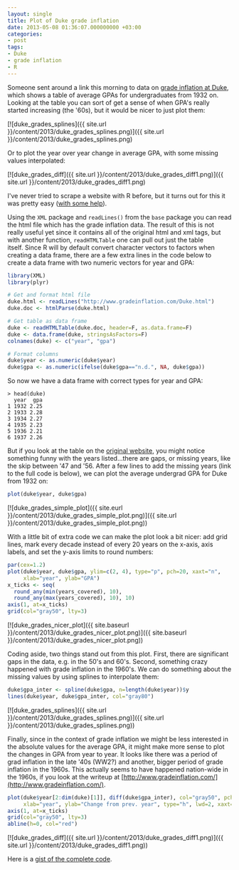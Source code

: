```yaml
---
layout: single
title: Plot of Duke grade inflation
date: 2013-05-08 01:36:07.000000000 +03:00
categories:
- post
tags:
- Duke
- grade inflation
- R
---
```


Someone sent around a link this morning to data on [grade inflation at Duke](http://www.gradeinflation.com/Duke.html), which shows a table of average GPAs for undergraduates from 1932 on. Looking at the table you can sort of get a sense of when GPA's really started increasing (the '60s), but it would be nicer to just plot them:

[![duke_grades_splines]({{ site.url }}/content/2013/duke_grades_splines.png)]({{ site.url }}/content/2013/duke_grades_splines.png)

Or to plot the year over year change in average GPA, with some missing values interpolated:

[![duke_grades_diff]({{ site.url }}/content/2013/duke_grades_diff1.png)]({{ site.url }}/content/2013/duke_grades_diff1.png)

I've never tried to scrape a website with R before, but it turns out for this it was pretty easy ([with some help](http://giventhedata.blogspot.com/2012/08/r-and-web-for-beginners-part-iii.html)).

Using the `XML` package and `readLines()` from the `base` package you can read the html file which has the grade inflation data. The result of this is not really useful yet since it contains all of the original html and xml tags, but with another function, `readHTMLTable` one can pull out just the table itself. Since R will by default convert character vectors to factors when creating a data frame, there are a few extra lines in the code below to create a data frame with two numeric vectors for year and GPA:

```r
library(XML)  
library(plyr)

# Get and format html file  
duke.html <- readLines("http://www.gradeinflation.com/Duke.html")  
duke.doc <- htmlParse(duke.html)

# Get table as data frame  
duke <- readHTMLTable(duke.doc, header=F, as.data.frame=F)  
duke <- data.frame(duke, stringsAsFactors=F)  
colnames(duke) <- c("year", "gpa")

# Format columns  
duke$year <- as.numeric(duke$year)  
duke$gpa <- as.numeric(ifelse(duke$gpa=="n.d.", NA, duke$gpa))  
```

So now we have a data frame with correct types for year and GPA:

~~~
> head(duke)  
  year  gpa  
1 1932 2.25  
2 1933 2.28  
3 1934 2.27  
4 1935 2.23  
5 1936 2.21  
6 1937 2.26  
~~~

But if you look at the table on the [original website](http://www.gradeinflation.com/Duke.html), you might notice something funny with the years listed...there are gaps, or missing years, like the skip between '47 and '56\. After a few lines to add the missing years (link to the full code is below), we can plot the average undergrad GPA for Duke from 1932 on:

```r 
plot(duke$year, duke$gpa)  
```

[![duke_grades_simple_plot]({{ site.eurl }}/content/2013/duke_grades_simple_plot.png)]({{ site.url }}/content/2013/duke_grades_simple_plot.png))

With a little bit of extra code we can make the plot look a bit nicer: add grid lines, mark every decade instead of every 20 years on the x-axis, axis labels, and set the y-axis limits to round numbers:

```r 
par(cex=1.2)  
plot(duke$year, duke$gpa, ylim=c(2, 4), type="p", pch=20, xaxt="n", 
     xlab="year", ylab="GPA")  
x_ticks <- seq(
  round_any(min(years_covered), 10),  
  round_any(max(years_covered), 10), 10)  
axis(1, at=x_ticks)  
grid(col="gray50", lty=3)  
```

[![duke_grades_nicer_plot]({{ site.baseurl }}/content/2013/duke_grades_nicer_plot.png)]({{ site.baseurl }}/content/2013/duke_grades_nicer_plot.png))

Coding aside, two things stand out from this plot. First, there are significant gaps in the data, e.g. in the 50's and 60's. Second, something crazy happened with grade inflation in the 1960's. We can do something about the missing values by using splines to interpolate them:

```r  
duke$gpa_inter <- spline(duke$gpa, n=length(duke$year))$y  
lines(duke$year, duke$gpa_inter, col="gray80")  
```

[![duke_grades_splines]({{ site.url }}/content/2013/duke_grades_splines.png)]({{ site.url }}/content/2013/duke_grades_splines.png))

Finally, since in the context of grade inflation we might be less interested in the absolute values for the average GPA, it might make more sense to plot the changes in GPA from year to year. It looks like there was a period of grad inflation in the late '40s (WW2?) and another, bigger period of grade inflation in the 1960s. This actually seems to have happened nation-wide in the 1960s, if you look at the writeup at [http://www.gradeinflation.com/](http://www.gradeinflation.com/).

```r
plot(duke$year[2:dim(duke)[1]], diff(duke$gpa_inter), col="gray50", pch=20,  
     xlab="year", ylab="Change from prev. year", type="h", lwd=2, xaxt="n")  
axis(1, at=x_ticks)  
grid(col="gray50", lty=3)  
abline(h=0, col="red")  
```

[![duke_grades_diff]({{ site.url }}/content/2013/duke_grades_diff1.png)]({{ site.url }}/content/2013/duke_grades_diff1.png))

Here is a [gist of the complete code](https://gist.github.com/andybega/5533454).